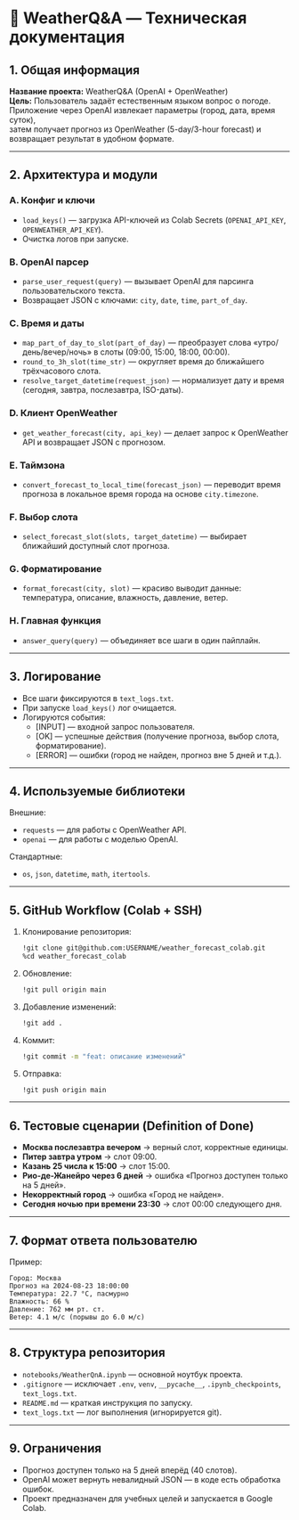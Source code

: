 
# 📄 WeatherQ&A — Техническая документация

## 1. Общая информация

**Название проекта:** WeatherQ&A (OpenAI + OpenWeather)  
**Цель:** Пользователь задаёт естественным языком вопрос о погоде.  
Приложение через OpenAI извлекает параметры (город, дата, время суток),  
затем получает прогноз из OpenWeather (5-day/3-hour forecast) и возвращает результат в удобном формате.  

---

## 2. Архитектура и модули

### A. Конфиг и ключи
- `load_keys()` — загрузка API-ключей из Colab Secrets (`OPENAI_API_KEY`, `OPENWEATHER_API_KEY`).
- Очистка логов при запуске.

### B. OpenAI парсер
- `parse_user_request(query)` — вызывает OpenAI для парсинга пользовательского текста.
- Возвращает JSON с ключами: `city`, `date`, `time`, `part_of_day`.

### C. Время и даты
- `map_part_of_day_to_slot(part_of_day)` — преобразует слова «утро/день/вечер/ночь» в слоты (09:00, 15:00, 18:00, 00:00).
- `round_to_3h_slot(time_str)` — округляет время до ближайшего трёхчасового слота.
- `resolve_target_datetime(request_json)` — нормализует дату и время (сегодня, завтра, послезавтра, ISO-даты).

### D. Клиент OpenWeather
- `get_weather_forecast(city, api_key)` — делает запрос к OpenWeather API и возвращает JSON с прогнозом.

### E. Таймзона
- `convert_forecast_to_local_time(forecast_json)` — переводит время прогноза в локальное время города на основе `city.timezone`.

### F. Выбор слота
- `select_forecast_slot(slots, target_datetime)` — выбирает ближайший доступный слот прогноза.

### G. Форматирование
- `format_forecast(city, slot)` — красиво выводит данные: температура, описание, влажность, давление, ветер.

### H. Главная функция
- `answer_query(query)` — объединяет все шаги в один пайплайн.

---

## 3. Логирование

- Все шаги фиксируются в `text_logs.txt`.  
- При запуске `load_keys()` лог очищается.  
- Логируются события:
  - [INPUT] — входной запрос пользователя.
  - [OK] — успешные действия (получение прогноза, выбор слота, форматирование).
  - [ERROR] — ошибки (город не найден, прогноз вне 5 дней и т.д.).

---

## 4. Используемые библиотеки

Внешние:
- `requests` — для работы с OpenWeather API.
- `openai` — для работы с моделью OpenAI.

Стандартные:
- `os`, `json`, `datetime`, `math`, `itertools`.

---

## 5. GitHub Workflow (Colab + SSH)

1. Клонирование репозитория:
   ```bash
   !git clone git@github.com:USERNAME/weather_forecast_colab.git
   %cd weather_forecast_colab
   ```

2. Обновление:
   ```bash
   !git pull origin main
   ```

3. Добавление изменений:
   ```bash
   !git add .
   ```

4. Коммит:
   ```bash
   !git commit -m "feat: описание изменений"
   ```

5. Отправка:
   ```bash
   !git push origin main
   ```

---

## 6. Тестовые сценарии (Definition of Done)

- **Москва послезавтра вечером** → верный слот, корректные единицы.
- **Питер завтра утром** → слот 09:00.
- **Казань 25 числа к 15:00** → слот 15:00.
- **Рио-де-Жанейро через 6 дней** → ошибка «Прогноз доступен только на 5 дней».
- **Некорректный город** → ошибка «Город не найден».
- **Сегодня ночью при времени 23:30** → слот 00:00 следующего дня.

---

## 7. Формат ответа пользователю

Пример:
```
Город: Москва
Прогноз на 2024-08-23 18:00:00
Температура: 22.7 °C, пасмурно
Влажность: 66 %
Давление: 762 мм рт. ст.
Ветер: 4.1 м/с (порывы до 6.0 м/с)
```

---

## 8. Структура репозитория

- `notebooks/WeatherQnA.ipynb` — основной ноутбук проекта.
- `.gitignore` — исключает `.env`, `venv`, `__pycache__`, `.ipynb_checkpoints`, `text_logs.txt`.
- `README.md` — краткая инструкция по запуску.
- `text_logs.txt` — лог выполнения (игнорируется git).

---

## 9. Ограничения

- Прогноз доступен только на 5 дней вперёд (40 слотов).
- OpenAI может вернуть невалидный JSON — в коде есть обработка ошибок.
- Проект предназначен для учебных целей и запускается в Google Colab.
